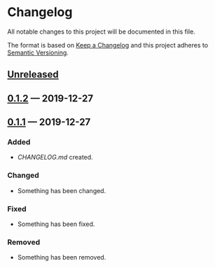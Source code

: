 # Changelog

All notable changes to this project will be documented in this file.

The format is based on [Keep a Changelog](http://keepachangelog.com)
and this project adheres to [Semantic Versioning](http://semver.org/spec/v2.0.0.html).


## [Unreleased]

## [0.1.2] — 2019-12-27

## [0.1.1] — 2019-12-27
### Added
- _CHANGELOG.md_ created.
### Changed
- Something has been changed.
### Fixed
- Something has been fixed.
### Removed
- Something has been removed.


[0.1.1]: https://github.com/anekos/kunekune/compare/0.0.0...0.1.1
[0.1.2]: https://github.com/anekos/kunekune/compare/0.1.1...0.1.2
[Unreleased]: https://github.com/anekos/kunekune/compare/0.1.2...HEAD
